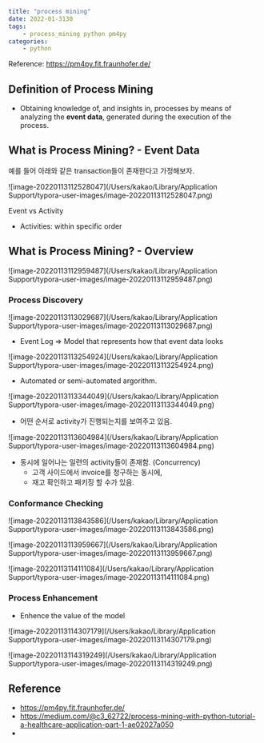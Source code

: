  

````yaml
title: "process mining"
date: 2022-01-3130
tags:
    - process_mining python pm4py
categories: 
    - python
````

Reference: https://pm4py.fit.fraunhofer.de/



## Definition of Process Mining

- Obtaining knowledge of, and insights in, processes by means of analyzing the **event data**, generated during the execution of the process.



## What is Process Mining? - Event Data

예를 들어 아래와 같은 transaction들이 존재한다고 가정해보자.

![image-20220113112528047](/Users/kakao/Library/Application Support/typora-user-images/image-20220113112528047.png)

Event vs Activity

* Activities: within specific order



## What is Process Mining? - Overview

![image-20220113112959487](/Users/kakao/Library/Application Support/typora-user-images/image-20220113112959487.png)

### Process Discovery

![image-20220113113029687](/Users/kakao/Library/Application Support/typora-user-images/image-20220113113029687.png)

* Event Log => Model that represents how that event data looks

![image-20220113113254924](/Users/kakao/Library/Application Support/typora-user-images/image-20220113113254924.png)

* Automated or semi-automated argorithm.

![image-20220113113344049](/Users/kakao/Library/Application Support/typora-user-images/image-20220113113344049.png)

* 어떤 순서로 activity가 진행되는지를 보여주고 있음. 

![image-20220113113604984](/Users/kakao/Library/Application Support/typora-user-images/image-20220113113604984.png)

* 동시에 일어나는 일련의 activity들이 존재함. (Concurrency)
  * 고객 사이드에서 invoice를 청구하는 동시에,
  * 재고 확인하고 패키징 할 수가 있음. 



### Conformance Checking

![image-20220113113843586](/Users/kakao/Library/Application Support/typora-user-images/image-20220113113843586.png)

![image-20220113113959667](/Users/kakao/Library/Application Support/typora-user-images/image-20220113113959667.png)

 ![image-20220113114111084](/Users/kakao/Library/Application Support/typora-user-images/image-20220113114111084.png)



### Process Enhancement

* Enhence the value of the model

![image-20220113114307179](/Users/kakao/Library/Application Support/typora-user-images/image-20220113114307179.png)

![image-20220113114319249](/Users/kakao/Library/Application Support/typora-user-images/image-20220113114319249.png)



## Reference

* https://pm4py.fit.fraunhofer.de/
* https://medium.com/@c3_62722/process-mining-with-python-tutorial-a-healthcare-application-part-1-ae02027a050
* 